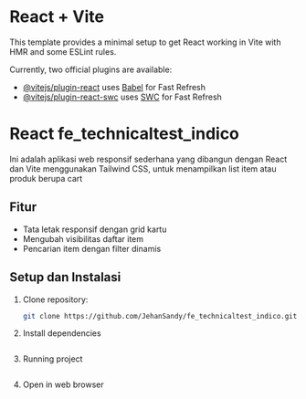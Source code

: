 # React + Vite

This template provides a minimal setup to get React working in Vite with HMR and some ESLint rules.

Currently, two official plugins are available:

- [@vitejs/plugin-react](https://github.com/vitejs/vite-plugin-react/blob/main/packages/plugin-react/README.md) uses [Babel](https://babeljs.io/) for Fast Refresh
- [@vitejs/plugin-react-swc](https://github.com/vitejs/vite-plugin-react-swc) uses [SWC](https://swc.rs/) for Fast Refresh

<!-- README -->

# React fe_technicaltest_indico

Ini adalah aplikasi web responsif sederhana yang dibangun dengan React dan Vite menggunakan Tailwind CSS, untuk menampilkan list item atau produk berupa cart

## Fitur

- Tata letak responsif dengan grid kartu
- Mengubah visibilitas daftar item
- Pencarian item dengan filter dinamis

## Setup dan Instalasi

1. Clone repository:

   ```bash
   git clone https://github.com/JehanSandy/fe_technicaltest_indico.git

   ```

2. Install dependencies

```npm install

```

3. Running project

```npm run dev

```

4. Open in web browser

```http://localhost:5173

```
